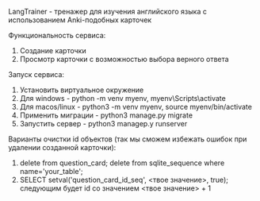 LangTrainer - тренажер для изучения английского языка с использованием Anki-подобных карточек

Функциональность сервиса:
1. Создание карточки
2. Просмотр карточки с возможностью выбора верного ответа

Запуск сервиса:
1. Установить виртуальное окружение
2. Для windows - python -m venv myenv, myenv\Scripts\activate
3. Для macos/linux - python3 -m venv myenv, source myenv/bin/activate
4. Применить миграции - python3 manage.py migrate
5. Запустить сервер - python3 managep.y runserver

Варианты очистки id объектов (так мы сможем избежать ошибок при удалении созданной карточки):
1. delete from question_card; delete from sqlite_sequence where name='your_table';
2. SELECT setval('question_card_id_seq', <твое значение>, true); следующим будет id со значением <твое значение> + 1
